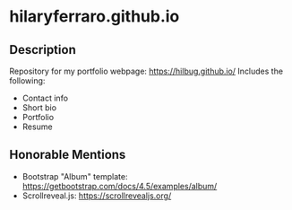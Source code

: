 # hilaryferraro.github.io

## Description
Repository for my portfolio webpage: https://hilbug.github.io/
Includes the following:
- Contact info
- Short bio
- Portfolio
- Resume

## Honorable Mentions
- Bootstrap "Album" template: https://getbootstrap.com/docs/4.5/examples/album/
- Scrollreveal.js: https://scrollrevealjs.org/
